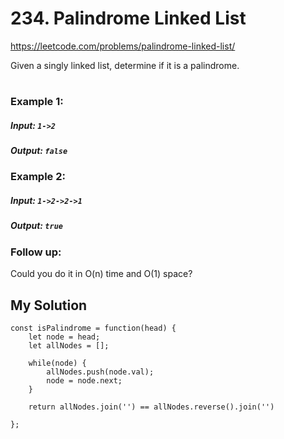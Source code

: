 # 234. Palindrome Linked List

https://leetcode.com/problems/palindrome-linked-list/

Given a singly linked list, determine if it is a palindrome.

#
### Example 1:
##### Input: `1->2`
##### Output: `false`

### Example 2:
##### Input: `1->2->2->1`
##### Output: `true`

### Follow up:
Could you do it in O(n) time and O(1) space?

## My Solution 

````
const isPalindrome = function(head) {
    let node = head;
    let allNodes = [];
    
    while(node) {
        allNodes.push(node.val);
        node = node.next;
    }
    
    return allNodes.join('') == allNodes.reverse().join('')
    
};
````
